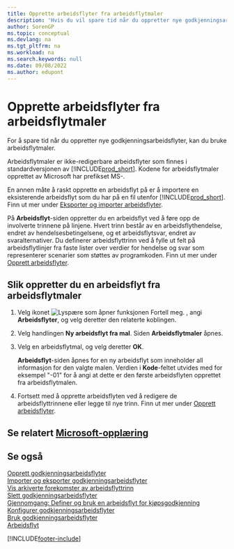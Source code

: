 ```yaml
---
title: Opprette arbeidsflyter fra arbeidsflytmaler
description: 'Hvis du vil spare tid når du oppretter nye godkjenningsarbeidsflyter, kan du opprette ikke-redigerbare arbeidsflyter fra arbeidsflytmalen som inneholder MS.'
author: SorenGP
ms.topic: conceptual
ms.devlang: na
ms.tgt_pltfrm: na
ms.workload: na
ms.search.keywords: null
ms.date: 09/08/2022
ms.author: edupont
---
```

# Opprette arbeidsflyter fra arbeidsflytmaler

For å spare tid når du oppretter nye godkjenningsarbeidsflyter, kan du bruke arbeidsflytmaler.  

Arbeidsflytmaler er ikke-redigerbare arbeidsflyter som finnes i standardversjonen av [!INCLUDE[prod_short](includes/prod_short.md)]. Kodene for arbeidsflytmaler opprettet av Microsoft har prefikset MS-.  

En annen måte å raskt opprette en arbeidsflyt på er å importere en eksisterende arbeidsflyt som du har på en fil utenfor [!INCLUDE[prod_short](includes/prod_short.md)]. Finn ut mer under [Eksporter og importer arbeidsflyter](across-how-to-export-and-import-workflows.md).  

På **Arbeidsflyt**-siden oppretter du en arbeidsflyt ved å føre opp de involverte trinnene på linjene. Hvert trinn består av en arbeidsflythendelse, endret av hendelsesbetingelsene, og et arbeidsflytsvar, endret av svaralternativer. Du definerer arbeidsflyttrinn ved å fylle ut felt på arbeidsflytlinjer fra faste lister over verdier for hendelse og svar som representerer scenarier som støttes av programkoden. Finn ut mer under [Opprett arbeidsflyter](across-how-to-create-workflows.md).  

## Slik oppretter du en arbeidsflyt fra arbeidsflytmaler

1. Velg ikonet ![Lyspære som åpner funksjonen Fortell meg.](media/ui-search/search_small.png "Fortell hva du vil gjøre") , angi **Arbeidsflyter**, og velg deretter den relaterte koblingen.  
2. Velg handlingen **Ny arbeidsflyt fra mal**. Siden **Arbeidsflytmaler** åpnes.  
3. Velg en arbeidsflytmal, og velg deretter **OK**.  

   **Arbeidsflyt**-siden åpnes for en ny arbeidsflyt som inneholder all informasjon for den valgte malen. Verdien i **Kode**-feltet utvides med for eksempel "-01" for å angi at dette er den første arbeidsflyten opprettet fra arbeidsflytmalen.  
4. Fortsett med å opprette arbeidsflyten ved å redigere de arbeidsflyttrinnene eller legge til nye trinn. Finn ut mer under [Opprett arbeidsflyter](across-how-to-create-workflows.md).  

## Se relatert [Microsoft-opplæring](/training/modules/create-workflows/)

## Se også

[Opprett godkjenningsarbeidsflyter](across-how-to-create-workflows.md)  
[Importer og eksporter godkjenningsarbeidsflyter](across-how-to-export-and-import-workflows.md)  
[Vis arkiverte forekomster av arbeidsflyttrinn](across-how-to-view-archived-workflow-step-instances.md)  
[Slett godkjenningsarbeidsflyter](across-how-to-delete-workflows.md)  
[Gjennomgang: Definer og bruk en arbeidsflyt for kjøpsgodkjenning](walkthrough-setting-up-and-using-a-purchase-approval-workflow.md)  
[Konfigurer godkjenningsarbeidsflyter](across-set-up-workflows.md)  
[Bruk godkjenningsarbeidsflyter](across-use-workflows.md)  
[Arbeidsflyt](across-workflow.md)  


[!INCLUDE[footer-include](includes/footer-banner.md)]
